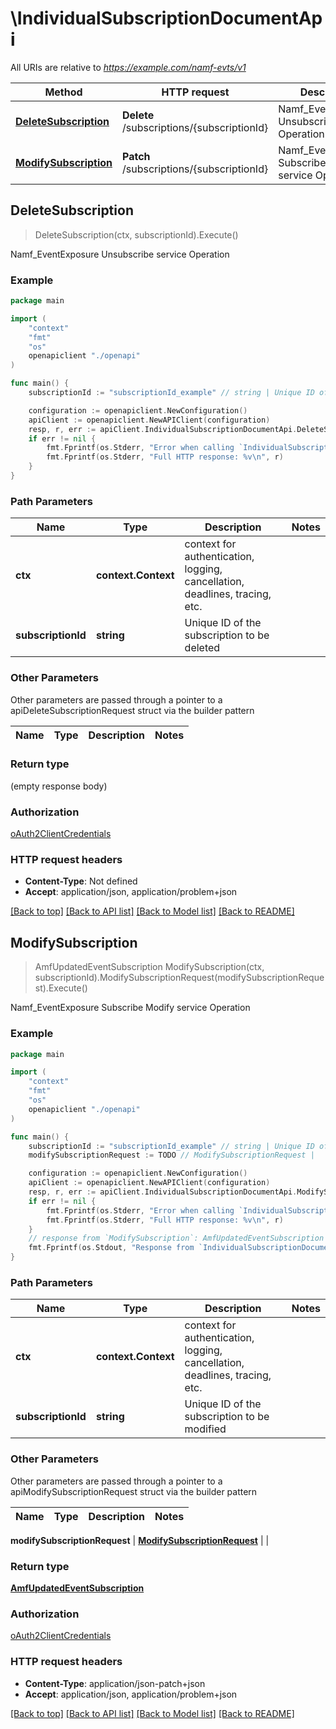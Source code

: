 # \IndividualSubscriptionDocumentApi

All URIs are relative to *https://example.com/namf-evts/v1*

Method | HTTP request | Description
------------- | ------------- | -------------
[**DeleteSubscription**](IndividualSubscriptionDocumentApi.md#DeleteSubscription) | **Delete** /subscriptions/{subscriptionId} | Namf_EventExposure Unsubscribe service Operation
[**ModifySubscription**](IndividualSubscriptionDocumentApi.md#ModifySubscription) | **Patch** /subscriptions/{subscriptionId} | Namf_EventExposure Subscribe Modify service Operation



## DeleteSubscription

> DeleteSubscription(ctx, subscriptionId).Execute()

Namf_EventExposure Unsubscribe service Operation

### Example

```go
package main

import (
    "context"
    "fmt"
    "os"
    openapiclient "./openapi"
)

func main() {
    subscriptionId := "subscriptionId_example" // string | Unique ID of the subscription to be deleted

    configuration := openapiclient.NewConfiguration()
    apiClient := openapiclient.NewAPIClient(configuration)
    resp, r, err := apiClient.IndividualSubscriptionDocumentApi.DeleteSubscription(context.Background(), subscriptionId).Execute()
    if err != nil {
        fmt.Fprintf(os.Stderr, "Error when calling `IndividualSubscriptionDocumentApi.DeleteSubscription``: %v\n", err)
        fmt.Fprintf(os.Stderr, "Full HTTP response: %v\n", r)
    }
}
```

### Path Parameters


Name | Type | Description  | Notes
------------- | ------------- | ------------- | -------------
**ctx** | **context.Context** | context for authentication, logging, cancellation, deadlines, tracing, etc.
**subscriptionId** | **string** | Unique ID of the subscription to be deleted | 

### Other Parameters

Other parameters are passed through a pointer to a apiDeleteSubscriptionRequest struct via the builder pattern


Name | Type | Description  | Notes
------------- | ------------- | ------------- | -------------


### Return type

 (empty response body)

### Authorization

[oAuth2ClientCredentials](../README.md#oAuth2ClientCredentials)

### HTTP request headers

- **Content-Type**: Not defined
- **Accept**: application/json, application/problem+json

[[Back to top]](#) [[Back to API list]](../README.md#documentation-for-api-endpoints)
[[Back to Model list]](../README.md#documentation-for-models)
[[Back to README]](../README.md)


## ModifySubscription

> AmfUpdatedEventSubscription ModifySubscription(ctx, subscriptionId).ModifySubscriptionRequest(modifySubscriptionRequest).Execute()

Namf_EventExposure Subscribe Modify service Operation

### Example

```go
package main

import (
    "context"
    "fmt"
    "os"
    openapiclient "./openapi"
)

func main() {
    subscriptionId := "subscriptionId_example" // string | Unique ID of the subscription to be modified
    modifySubscriptionRequest := TODO // ModifySubscriptionRequest | 

    configuration := openapiclient.NewConfiguration()
    apiClient := openapiclient.NewAPIClient(configuration)
    resp, r, err := apiClient.IndividualSubscriptionDocumentApi.ModifySubscription(context.Background(), subscriptionId).ModifySubscriptionRequest(modifySubscriptionRequest).Execute()
    if err != nil {
        fmt.Fprintf(os.Stderr, "Error when calling `IndividualSubscriptionDocumentApi.ModifySubscription``: %v\n", err)
        fmt.Fprintf(os.Stderr, "Full HTTP response: %v\n", r)
    }
    // response from `ModifySubscription`: AmfUpdatedEventSubscription
    fmt.Fprintf(os.Stdout, "Response from `IndividualSubscriptionDocumentApi.ModifySubscription`: %v\n", resp)
}
```

### Path Parameters


Name | Type | Description  | Notes
------------- | ------------- | ------------- | -------------
**ctx** | **context.Context** | context for authentication, logging, cancellation, deadlines, tracing, etc.
**subscriptionId** | **string** | Unique ID of the subscription to be modified | 

### Other Parameters

Other parameters are passed through a pointer to a apiModifySubscriptionRequest struct via the builder pattern


Name | Type | Description  | Notes
------------- | ------------- | ------------- | -------------

 **modifySubscriptionRequest** | [**ModifySubscriptionRequest**](ModifySubscriptionRequest.md) |  | 

### Return type

[**AmfUpdatedEventSubscription**](AmfUpdatedEventSubscription.md)

### Authorization

[oAuth2ClientCredentials](../README.md#oAuth2ClientCredentials)

### HTTP request headers

- **Content-Type**: application/json-patch+json
- **Accept**: application/json, application/problem+json

[[Back to top]](#) [[Back to API list]](../README.md#documentation-for-api-endpoints)
[[Back to Model list]](../README.md#documentation-for-models)
[[Back to README]](../README.md)

